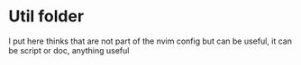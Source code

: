 # Util folder

I put here thinks that are not part of the nvim config but can be useful, it can be script or doc, anything useful
